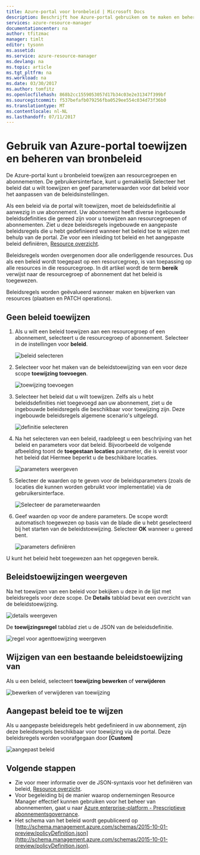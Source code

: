 ```yaml
---
title: Azure-portal voor bronbeleid | Microsoft Docs
description: Beschrijft hoe Azure-portal gebruiken om te maken en beheren van Resource Manager-beleid. Beleidsregels kunnen worden toegepast op de groepen abonnement of resourcegroep.
services: azure-resource-manager
documentationcenter: na
author: tfitzmac
manager: timlt
editor: tysonn
ms.assetid: 
ms.service: azure-resource-manager
ms.devlang: na
ms.topic: article
ms.tgt_pltfrm: na
ms.workload: na
ms.date: 03/30/2017
ms.author: tomfitz
ms.openlocfilehash: 868b2cc1559053057d17b34c03e2e31347f399bf
ms.sourcegitcommit: f537befafb079256fba0529ee554c034d73f36b0
ms.translationtype: MT
ms.contentlocale: nl-NL
ms.lasthandoff: 07/11/2017
---
```

# <a name="use-azure-portal-to-assign-and-manage-resource-policies"></a>Gebruik van Azure-portal toewijzen en beheren van bronbeleid
De Azure-portal kunt u bronbeleid toewijzen aan resourcegroepen en abonnementen. De gebruikersinterface, kunt u gemakkelijk Selecteer het beleid dat u wilt toewijzen en geef parameterwaarden voor dat beleid voor het aanpassen van de beleidsinstellingen. 

Als een beleid via de portal wilt toewijzen, moet de beleidsdefinitie al aanwezig in uw abonnement. Uw abonnement heeft diverse ingebouwde beleidsdefinities die gereed zijn voor u toewijzen aan resourcegroepen of abonnementen. Ziet u deze beleidsregels ingebouwde en aangepaste beleidsregels die u hebt gedefinieerd wanneer het beleid toe te wijzen met behulp van de portal. Zie voor een inleiding tot beleid en het aangepaste beleid definiëren, [Resource overzicht](resource-manager-policy.md).

Beleidsregels worden overgenomen door alle onderliggende resources. Dus als een beleid wordt toegepast op een resourcegroep, is van toepassing op alle resources in die resourcegroep. In dit artikel wordt de term **bereik** verwijst naar de resourcegroep of abonnement dat het beleid is toegewezen. 

Beleidsregels worden geëvalueerd wanneer maken en bijwerken van resources (plaatsen en PATCH operations).

## <a name="assign-a-policy"></a>Geen beleid toewijzen

1. Als u wilt een beleid toewijzen aan een resourcegroep of een abonnement, selecteert u de resourcegroep of abonnement. Selecteer in de instellingen voor **beleid**.

   ![beleid selecteren](./media/resource-manager-policy-portal/select-policies.png)

2. Selecteer voor het maken van de beleidstoewijzing van een voor deze scope **toewijzing toevoegen**.

   ![toewijzing toevoegen](./media/resource-manager-policy-portal/add-assignment.png)

3. Selecteer het beleid dat u wilt toewijzen. Zelfs als u hebt beleidsdefinities niet toegevoegd aan uw abonnement, ziet u de ingebouwde beleidsregels die beschikbaar voor toewijzing zijn. Deze ingebouwde beleidsregels algemene scenario's uitgelegd.

   ![definitie selecteren](./media/resource-manager-policy-portal/select-definition.png)

4. Na het selecteren van een beleid, raadpleegt u een beschrijving van het beleid en parameters voor dat beleid. Bijvoorbeeld de volgende afbeelding toont de **toegestaan locaties** parameter, die is vereist voor het beleid dat Hiermee beperkt u de beschikbare locaties.

   ![parameters weergeven](./media/resource-manager-policy-portal/show-parameters.png)

5. Selecteer de waarden op te geven voor de beleidsparameters (zoals de locaties die kunnen worden gebruikt voor implementatie) via de gebruikersinterface.

   ![Selecteer de parameterwaarden](./media/resource-manager-policy-portal/select-parameters.png)

6. Geef waarden op voor de andere parameters. De scope wordt automatisch toegewezen op basis van de blade die u hebt geselecteerd bij het starten van de beleidstoewijzing. Selecteer **OK** wanneer u gereed bent.

   ![parameters definiëren](./media/resource-manager-policy-portal/define-parameters.png)

  U kunt het beleid hebt toegewezen aan het opgegeven bereik.

## <a name="view-policy-assignments"></a>Beleidstoewijzingen weergeven

Na het toewijzen van een beleid voor bekijken u deze in de lijst met beleidsregels voor deze scope. De **Details** tabblad bevat een overzicht van de beleidstoewijzing.

![details weergeven](./media/resource-manager-policy-portal/show-details.png)

De **toewijzingsregel** tabblad ziet u de JSON van de beleidsdefinitie.

![regel voor agenttoewijzing weergeven](./media/resource-manager-policy-portal/show-assignment-rule.png)

## <a name="change-an-existing-policy-assignment"></a>Wijzigen van een bestaande beleidstoewijzing van

Als u een beleid, selecteert **toewijzing bewerken** of **verwijderen**

![bewerken of verwijderen van toewijzing](./media/resource-manager-policy-portal/edit-delete-policy.png)

## <a name="assign-custom-policies"></a>Aangepast beleid toe te wijzen

Als u aangepaste beleidsregels hebt gedefinieerd in uw abonnement, zijn deze beleidsregels beschikbaar voor toewijzing via de portal. Deze beleidsregels worden voorafgegaan door **[Custom]**

![aangepast beleid](./media/resource-manager-policy-portal/show-custom-policy.png)

## <a name="next-steps"></a>Volgende stappen
* Zie voor meer informatie over de JSON-syntaxis voor het definiëren van beleid, [Resource overzicht](resource-manager-policy.md).
* Voor begeleiding bij de manier waarop ondernemingen Resource Manager effectief kunnen gebruiken voor het beheer van abonnementen, gaat u naar [Azure enterprise-platform - Prescriptieve abonnementsgovernance](resource-manager-subscription-governance.md).
* Het schema van het beleid wordt gepubliceerd op [http://schema.management.azure.com/schemas/2015-10-01-preview/policyDefinition.json](http://schema.management.azure.com/schemas/2015-10-01-preview/policyDefinition.json). 


